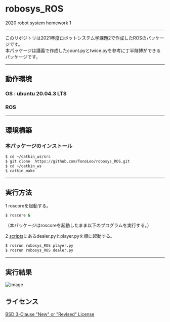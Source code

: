 # robosys_ROS
2020 robot system homework 1

---
このリポジトリは2021年度ロボットシステム学課題2で作成したROSのパッケージです。
<br>
本パッケージは講義で作成したcount.pyとtwice.pyを参考に丁半賭博ができるパッケージです。

---
## 動作環境

### OS : ubuntu 20.04.3 LTS
### ROS

---
## 環境構築

### 本パッケージのインストール

```sh
$ cd ~/catkin_ws/src  
$ git clone  https://github.com/TonoLeo/robosys_ROS.git
$ cd ~/catkin_ws
$ catkin_make
``` 

---
## 実行方法

1 roscoreを起動する。
```sh
$ roscore &
```
（本パッケージはroscoreを起動したまま以下のプログラムを実行する。）

2 [scripts](https://github.com/TonoLeo/robosys_ROS/tree/main/scripts)にあるdealer.pyとplayer.pyを順に起動する。
```sh
$ rosrun robosys_ROS player.py
$ rosrun robosys_ROS dealer.py
```
---
## 実行結果

![image](https://user-images.githubusercontent.com/91268353/147406420-a6e333fb-2ae2-4c18-95ad-dc0e695631cd.png)

## ライセンス
[BSD 3-Clause "New" or "Revised" License](https://github.com/TonoLeo/robosys_ROS/blob/main/LICENSE)
